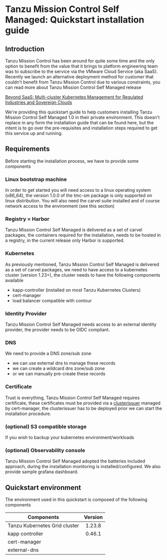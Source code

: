 # Tanzu Mission Control Self Managed: Quickstart installation guide

## Introduction
Tanzu Mission Control has been around for quite some time and the only option to benefit from the value that it brings to platform engineering team was to subscribe to the service via the VMware Cloud Service (aka SaaS). Recently we launch an alternative deployment method for customer that couldn't benefit from Tanzu Mission Control due to various constraints, you can read more about Tanzu Mission Control Self Managed release

[Beyond SaaS: Multi-cluster Kubernetes Management for Regulated Industries and Sovereign Clouds](https://tanzu.vmware.com/content/blog/vmware-tanzu-mission-control-self-managed-announcement)

We're providing this quickstart guide to help customers installing Tanzu Mission Control Self Managed 1.0 in their private environment. This doesn't replace in any form the installation guide that can be found here, but the intent is to go over the pre-requisites and installation steps required to get this service up and running.

## Requirements
Before starting the installation process, we have to provide some components 
### Linux bootstrap machine
In order to get started you will need access to a linux operating system (x86_64), the version 1.0.0 of the tmc-sm package is only supported on linux distribution. You will also need the carvel suite installed and of course network access to the environment (see this section)

### Registry = Harbor
Tanzu Mission Control Self Managed is delivered as a set of carvel packages, the containers required for the installation, needs to be hosted in a registry, in the current release only Harbor is supported.


### Kubernetes
As previously mentioned, Tanzu Mission Control Self Managed is delivered as a set of carvel packages, we need to have access to a kubernetes cluster (version 1.23+), the cluster needs to have the following components available

- kapp-controller (installed on most Tanzu Kubernetes Clusters)
- cert-manager
- load balancer compatible with contour

### Identity Provider
Tanzu Mission Control Self Managed needs access to an external identity provider, the provider needs to be OIDC compliant.

### DNS
We need to provide a DNS zone/sub zone

- we can use external dns to manage these records
- we can create a wildcard dns zone/sub zone
- or we can manually pre-create these records

### Certificate
Trust is everything, Tanzu Mission Control Self Managed requires certificate, these certificates must be provided via a [clusterissuer](https://cert-manager.io/docs/concepts/issuer) managed by cert-manager, the clusterissuer has to be deployed prior we can start the installation procedure.


### (optional) S3 compatible storage
If you wish to backup your kubernetes environment/workloads

### (optional) Observability console
Tanzu Mission Control Self Managed adopted the batteries included approach, during the installation monitoring is installed/configured. We also provide sample grafana dashboard.

## Quickstart environment
The environment used in this quickstart is composed of the following components

| Components                    | Version   |
|-------------------------------|:---------:|
| Tanzu Kubernetes Grid cluster | 1.23.8    |
| kapp controller               | 0.46.1    |
| cert-manager                  |           |
| external-dns                  |           |